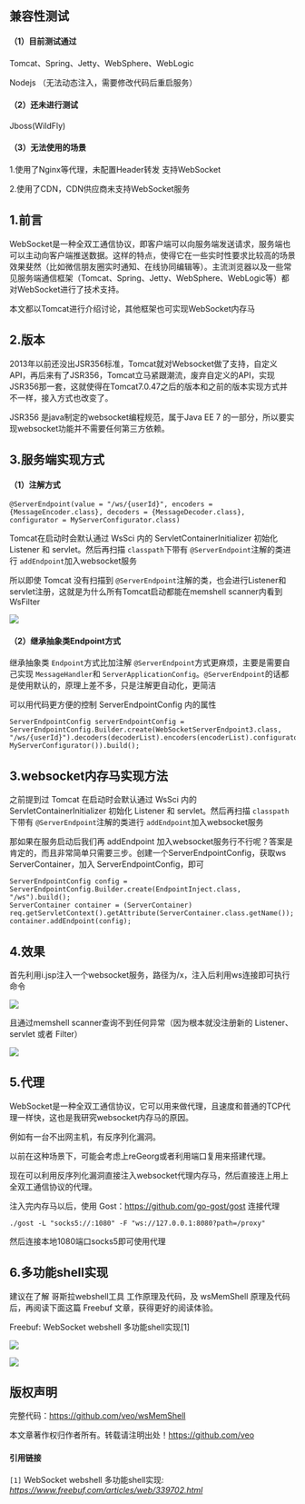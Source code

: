 兼容性测试
-------

#### （1）目前测试通过

Tomcat、Spring、Jetty、WebSphere、WebLogic

Nodejs （无法动态注入，需要修改代码后重启服务）

#### （2）还未进行测试

Jboss(WildFly)

#### （3）无法使用的场景

1.使用了Nginx等代理，未配置Header转发 支持WebSocket

2.使用了CDN，CDN供应商未支持WebSocket服务

1.前言
----

WebSocket是一种全双工通信协议，即客户端可以向服务端发送请求，服务端也可以主动向客户端推送数据。这样的特点，使得它在一些实时性要求比较高的场景效果斐然（比如微信朋友圈实时通知、在线协同编辑等）。主流浏览器以及一些常见服务端通信框架（Tomcat、Spring、Jetty、WebSphere、WebLogic等）都对WebSocket进行了技术支持。

本文都以Tomcat进行介绍讨论，其他框架也可实现WebSocket内存马

2.版本
----

2013年以前还没出JSR356标准，Tomcat就对Websocket做了支持，自定义API，再后来有了JSR356，Tomcat立马紧跟潮流，废弃自定义的API，实现JSR356那一套，这就使得在Tomcat7.0.47之后的版本和之前的版本实现方式并不一样，接入方式也改变了。

JSR356 是java制定的websocket编程规范，属于Java EE 7 的一部分，所以要实现websocket功能并不需要任何第三方依赖。

3.服务端实现方式
---------

#### （1）注解方式

```
@ServerEndpoint(value = "/ws/{userId}", encoders = {MessageEncoder.class}, decoders = {MessageDecoder.class}, configurator = MyServerConfigurator.class)
```

Tomcat在启动时会默认通过 WsSci 内的 ServletContainerInitializer 初始化 Listener 和 servlet。然后再扫描 `classpath`下带有 `@ServerEndpoint`注解的类进行 `addEndpoint`加入websocket服务

所以即使 Tomcat 没有扫描到 `@ServerEndpoint`注解的类，也会进行Listener和 servlet注册，这就是为什么所有Tomcat启动都能在memshell scanner内看到WsFilter

![](https://mmbiz.qpic.cn/sz_mmbiz_png/XB8gUH3cR11gW4QtAaQ9jibMic7dJpzlDyIPlQ1ibuyFSyyCyicibqfFHGibTgorHmo7StKqdRWdDULqZcj8MDegicyNg/640?wx_fmt=png)

#### （2）继承抽象类Endpoint方式

继承抽象类 `Endpoint`方式比加注解 `@ServerEndpoint`方式更麻烦，主要是需要自己实现 `MessageHandler`和 `ServerApplicationConfig`。`@ServerEndpoint`的话都是使用默认的，原理上差不多，只是注解更自动化，更简洁

可以用代码更方便的控制 ServerEndpointConfig 内的属性

```
ServerEndpointConfig serverEndpointConfig = ServerEndpointConfig.Builder.create(WebSocketServerEndpoint3.class, "/ws/{userId}").decoders(decoderList).encoders(encoderList).configurator(new MyServerConfigurator()).build();
```

3.websocket内存马实现方法
------------------

之前提到过 Tomcat 在启动时会默认通过 WsSci 内的 ServletContainerInitializer 初始化 Listener 和 servlet。然后再扫描 `classpath`下带有 `@ServerEndpoint`注解的类进行 `addEndpoint`加入websocket服务

那如果在服务启动后我们再 addEndpoint 加入websocket服务行不行呢？答案是肯定的，而且非常简单只需要三步。创建一个ServerEndpointConfig，获取ws ServerContainer，加入 ServerEndpointConfig，即可

```
ServerEndpointConfig config = ServerEndpointConfig.Builder.create(EndpointInject.class, "/ws").build();  
ServerContainer container = (ServerContainer) req.getServletContext().getAttribute(ServerContainer.class.getName());  
container.addEndpoint(config);
```

4.效果
----

首先利用i.jsp注入一个websocket服务，路径为/x，注入后利用ws连接即可执行命令

![](https://mmbiz.qpic.cn/sz_mmbiz_png/XB8gUH3cR11gW4QtAaQ9jibMic7dJpzlDyUjXicQAW5TEAyHuOdJuS52vcXazKeO2iah5twL0KkTEoa0icJib3MVL9gw/640?wx_fmt=png)

且通过memshell scanner查询不到任何异常（因为根本就没注册新的 Listener、servlet 或者 Filter）

![](https://mmbiz.qpic.cn/sz_mmbiz_png/XB8gUH3cR11gW4QtAaQ9jibMic7dJpzlDyFz5ZbjxcicSa3ll4ic2uRyhaiccVIibC6IOy2fRDGMn5DuuSY8ibK0TK7CA/640?wx_fmt=png)

5.代理
----

WebSocket是一种全双工通信协议，它可以用来做代理，且速度和普通的TCP代理一样快，这也是我研究websocket内存马的原因。

例如有一台不出网主机，有反序列化漏洞。

以前在这种场景下，可能会考虑上reGeorg或者利用端口复用来搭建代理。

现在可以利用反序列化漏洞直接注入websocket代理内存马，然后直接连上用上全双工通信协议的代理。

注入完内存马以后，使用 Gost：https://github.com/go-gost/gost 连接代理

```
./gost -L "socks5://:1080" -F "ws://127.0.0.1:8080?path=/proxy"
```

然后连接本地1080端口socks5即可使用代理

6.多功能shell实现
------------

建议在了解 哥斯拉webshell工具 工作原理及代码，及 wsMemShell 原理及代码后，再阅读下面这篇 Freebuf 文章，获得更好的阅读体验。

Freebuf: WebSocket webshell 多功能shell实现\[1\]

![](https://mmbiz.qpic.cn/sz_mmbiz_png/XB8gUH3cR11gW4QtAaQ9jibMic7dJpzlDynQNvLb2icCJpgaglBCXfCHnos1KaibYqzHugibtfm6W1o2AicBKCic8qe6w/640?wx_fmt=png)

![](https://mmbiz.qpic.cn/sz_mmbiz_png/XB8gUH3cR11gW4QtAaQ9jibMic7dJpzlDyLUia3ZzEUysicKv3eraibWyoDyAECzvBGVCjUFm9onwvaYiaNnMt8aDdvw/640?wx_fmt=png)

版权声明
----

完整代码：https://github.com/veo/wsMemShell

本文章著作权归作者所有。转载请注明出处！https://github.com/veo

#### 引用链接

`[1]` WebSocket webshell 多功能shell实现: _https://www.freebuf.com/articles/web/339702.html_
